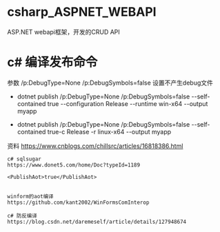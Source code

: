 # csharp_ASPNET_WEBAPI
ASP.NET webapi框架，开发的CRUD API


# c# 编译发布命令

参数 /p:DebugType=None /p:DebugSymbols=false 设置不产生debug文件

+ dotnet publish /p:DebugType=None /p:DebugSymbols=false --self-contained true --configuration Release --runtime win-x64 --output myapp

+ dotnet publish /p:DebugType=None /p:DebugSymbols=false --self-contained  true-c Release -r linux-x64 --output myapp


资料
https://www.cnblogs.com/chillsrc/articles/16818386.html


```
c# sqlsugar
https://www.donet5.com/home/Doc?typeId=1189

<PublishAot>true</PublishAot>


winform的aot编译
https://github.com/kant2002/WinFormsComInterop

c# 防反编译
https://blog.csdn.net/daremeself/article/details/127948674
```


